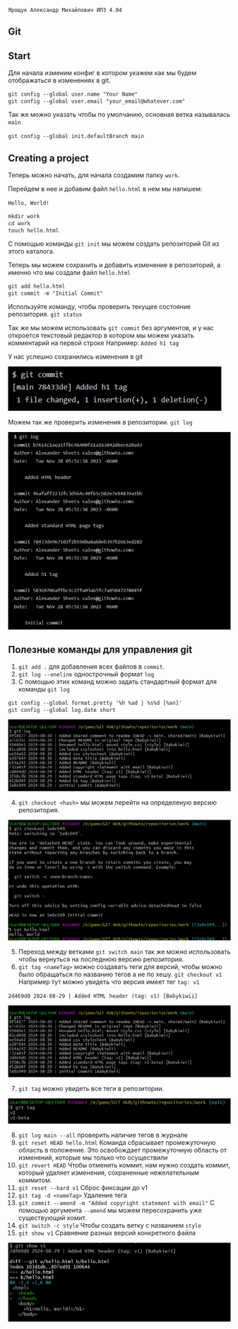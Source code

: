 `Ярощук Александр Михайлович ИПЗ 4.04`
## Git

## Start

Для начала изменим конфиг в котором укажем как мы будем отображаться в изменениях в git.

```
git config --global user.name "Your Name"
git config --global user.email "your_email@whatever.com"
```

Так же можно указать чтобы по умолчанию, основная ветка называлась `main`

`git config --global init.defaultBranch main`

## Creating a project

Теперь можно начать, для начала создамим папку `work`.

Перейдем в нее и добавим файл `hello.html` в нем мы напишем:

`Hello, World!`

```
mkdir work
cd work
touch hello.html
```
С помощью команды `git init` мы можем создать репозиторий Git из этого каталога.

Теперь мы можем сохранить и добавить изменение в репозиторий, а именно что мы создали файл `hello.html`

```
git add hello.html
git commit -m "Initial Commit"
```


Используйте команду, чтобы проверить текущее состояние репозитория.
`git status`

Так же мы можем использовать `git commit` без аргументов, и у нас откроется текстовый редактор в котором мы можем указать комментарий на первой строке
Например:
`Added h1 tag`

У нас успешно сохранились изменения в git

![ScreenShot28](screenshots/Screenshot_28.jpg)

Можем так же проверить изменения в репозитории.
`git log`

![ScreenShot29](screenshots/Screenshot_29.jpg)

## Полезные команды для управления git
1. `git add .` для добавления всех файлов в `commit`.
2. `git log --oneline` однострочный формат `log`
3. C помощью этих команд можно задать стандартный формат для команды `git log`
```
git config --global format.pretty '%h %ad | %s%d [%an]'
git config --global log.date short
```

![ScreenShot32](screenshots/Screenshot_32.jpg)

4. `git checkout <hash>` мы можем перейти на определеную версию репозитория.

![ScreenShot33](screenshots/Screenshot_33.jpg)

5. Переход между ветками `git switch main` так же можно использовать чтобы вернуться на последнюю версию репозитория.
6. `git tag <nameTag>` можно создавать теги для версий, чтобы можно было обращаться по названию тегов а не по хешу.
`git checkout v1`
Например тут можно увидеть что версия имеет тег `tag: v1`

`2d469d0 2024-08-29 | Added HTML header (tag: v1) [Babykiwii]`

![ScreenShot32](screenshots/Screenshot_32.jpg)

7. `git tag` можно увидеть все теги в репозитории.
   
![ScreenShot34](screenshots/Screenshot_34.jpg)

8. `git log main --all` проверить наличие тегов в журнале
9. `git reset HEAD hello.html` Команда сбрасывает промежуточную область в положение. Это освобождает промежуточную область от изменений, которые мы только что осуществили
10. `git revert HEAD` Чтобы отменить коммит, нам нужно создать коммит, который удаляет изменения, сохраненные нежелательным коммитом.
11. `git reset --hard v1` Сброс фиксации до v1
12. `git tag -d <nameTag>` Удаление тега
13. `git commit --amend -m "Added copyright statement with email"` С помощью аргумента `--amend` мы можем пересохранить уже существующий комит.
14. `git switch -c style` Чтобы создать ветку с названием `style`
15. `git show v1` Сравнение разных версий конкретного файла

![ScreenShot35](screenshots/Screenshot_35.jpg)
